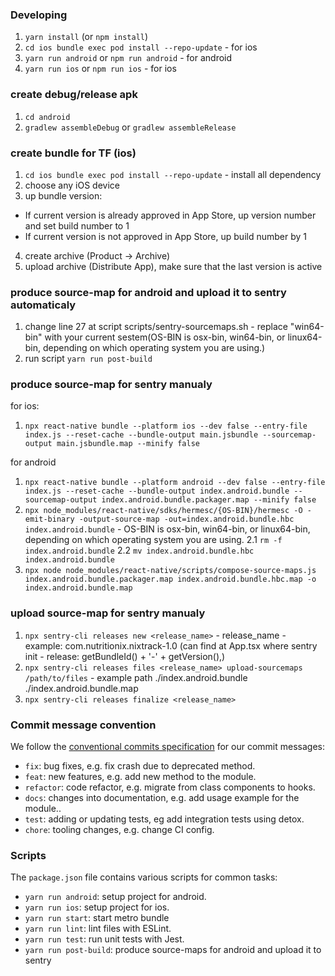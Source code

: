 ### Developing

1. `yarn install` (or `npm install`)
2. `cd ios bundle exec pod install --repo-update` - for ios
3. `yarn run android` or `npm run android` - for android
4. `yarn run ios` or `npm run ios` - for ios

### create debug/release apk

1. `cd android`
2. `gradlew assembleDebug` or `gradlew assembleRelease`

### create bundle for TF (ios)

1. `cd ios bundle exec pod install --repo-update` - install all dependency
2. choose any iOS device
3. up bundle version:

- If current version is already approved in App Store, up version number and set build number to 1
- If current version is not approved in App Store, up build number by 1

4. create archive (Product -> Archive)
5. upload archive (Distribute App), make sure that the last version is active

### produce source-map for android and upload it to sentry automaticaly

1. change line 27 at script scripts/sentry-sourcemaps.sh - replace "win64-bin" with your current sestem(OS-BIN is osx-bin, win64-bin, or linux64-bin, depending on which operating system you are using.)
2. run script `yarn run post-build`

### produce source-map for sentry manualy

for ios:

1. `npx react-native bundle --platform ios --dev false --entry-file index.js --reset-cache --bundle-output main.jsbundle --sourcemap-output main.jsbundle.map --minify false`

for android

1. `npx react-native bundle --platform android --dev false --entry-file index.js --reset-cache --bundle-output index.android.bundle --sourcemap-output index.android.bundle.packager.map --minify false`
2. `npx node_modules/react-native/sdks/hermesc/{OS-BIN}/hermesc -O -emit-binary -output-source-map -out=index.android.bundle.hbc index.android.bundle` - OS-BIN is osx-bin, win64-bin, or linux64-bin, depending on which operating system you are using.
   2.1 `rm -f index.android.bundle`
   2.2 `mv index.android.bundle.hbc index.android.bundle`
3. `npx node node_modules/react-native/scripts/compose-source-maps.js index.android.bundle.packager.map index.android.bundle.hbc.map -o index.android.bundle.map`

### upload source-map for sentry manualy

1. `npx sentry-cli releases new <release_name>` - release_name - example: com.nutritionix.nixtrack-1.0 (can find at App.tsx where sentry init - release: getBundleId() + '-' + getVersion(),)
2. `npx sentry-cli releases files <release_name> upload-sourcemaps /path/to/files` - example path ./index.android.bundle ./index.android.bundle.map
3. `npx sentry-cli releases finalize <release_name>`

### Commit message convention

We follow the [conventional commits specification](https://www.conventionalcommits.org/en) for our commit messages:

- `fix`: bug fixes, e.g. fix crash due to deprecated method.
- `feat`: new features, e.g. add new method to the module.
- `refactor`: code refactor, e.g. migrate from class components to hooks.
- `docs`: changes into documentation, e.g. add usage example for the module..
- `test`: adding or updating tests, eg add integration tests using detox.
- `chore`: tooling changes, e.g. change CI config.

### Scripts

The `package.json` file contains various scripts for common tasks:

- `yarn run android`: setup project for android.
- `yarn run ios`: setup project for ios.
- `yarn run start`: start metro bundle
- `yarn run lint`: lint files with ESLint.
- `yarn run test`: run unit tests with Jest.
- `yarn run post-build`: produce source-maps for android and upload it to sentry
